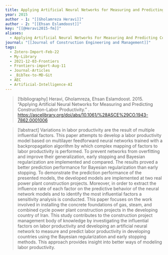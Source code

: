 ```yaml
---
title: Applying Artificial Neural Networks for Measuring and Predicting Construction-Labor Productivity
year: 2015
author - 1: "[[Gholamreza Heravi]]"
author - 2: "[[Ehsan Eslamdoost]]"
key: "[[@Heravi2015-fm]]"
aliases:
  - Applying Artificial Neural Networks For Measuring And Predicting Construction-Labor Productivity
journal: "[[Journal of Construction Engineering and Management]]"
tags:
  - Zotero-Import-Feb-22
  - My-Library
  - 2021-12-03-Frontiers
  - Frontiers-import-Aug-11
  - Journal-Articles
  - _BibTex-to-MD-Git
  - AEC
  - Artificial-Intelligence-AI
---
```


> [!bibliography]
> Heravi, Gholamreza, Ehsan Eslamdoost. 2015. “Applying Artificial Neural Networks for Measuring and Predicting Construction-Labor Productivity.” . https://ascelibrary.org/doi/abs/10.1061/%28ASCE%29CO.1943-7862.0001006

> [!abstract]
> Variations in labor productivity are the result of multiple influential factors. This paper attempts to develop a labor productivity model based on multilayer feedforward neural networks trained with a backpropagation algorithm by which complex mapping of factors to labor productivity is performed. To prevent networks from overfitting and improve their generalization, early stopping and Bayesian regularization are implemented and compared. The results proved a better prediction performance for Bayesian regularization than early stopping. To demonstrate the prediction performance of the presented models, the developed models are implemented at two real power plant construction projects. Moreover, in order to extract the influence rate of each factor on the predictive behavior of the neural network models and to identify the most influential factors a sensitivity analysis is conducted. This paper focuses on the work involved in installing the concrete foundations of gas, steam, and combined cycle power plant construction projects in the developing country of Iran. This study contributes to the construction project management body of knowledge by investigating the influential factors on labor productivity and developing an artificial neural network to measure and predict labor productivity in developing countries using the Bayesian regularization and early stopping methods. This approach provides insight into better ways of modeling labor productivity.